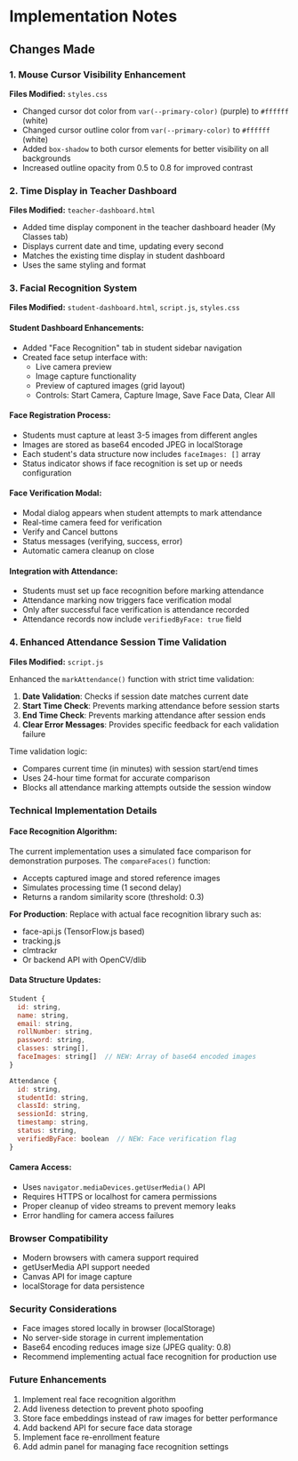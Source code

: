 # Implementation Notes

## Changes Made

### 1. Mouse Cursor Visibility Enhancement
**Files Modified:** `styles.css`

- Changed cursor dot color from `var(--primary-color)` (purple) to `#ffffff` (white)
- Changed cursor outline color from `var(--primary-color)` to `#ffffff` (white)
- Added `box-shadow` to both cursor elements for better visibility on all backgrounds
- Increased outline opacity from 0.5 to 0.8 for improved contrast

### 2. Time Display in Teacher Dashboard
**Files Modified:** `teacher-dashboard.html`

- Added time display component in the teacher dashboard header (My Classes tab)
- Displays current date and time, updating every second
- Matches the existing time display in student dashboard
- Uses the same styling and format

### 3. Facial Recognition System
**Files Modified:** `student-dashboard.html`, `script.js`, `styles.css`

#### Student Dashboard Enhancements:
- Added "Face Recognition" tab in student sidebar navigation
- Created face setup interface with:
  - Live camera preview
  - Image capture functionality
  - Preview of captured images (grid layout)
  - Controls: Start Camera, Capture Image, Save Face Data, Clear All

#### Face Registration Process:
- Students must capture at least 3-5 images from different angles
- Images are stored as base64 encoded JPEG in localStorage
- Each student's data structure now includes `faceImages: []` array
- Status indicator shows if face recognition is set up or needs configuration

#### Face Verification Modal:
- Modal dialog appears when student attempts to mark attendance
- Real-time camera feed for verification
- Verify and Cancel buttons
- Status messages (verifying, success, error)
- Automatic camera cleanup on close

#### Integration with Attendance:
- Students must set up face recognition before marking attendance
- Attendance marking now triggers face verification modal
- Only after successful face verification is attendance recorded
- Attendance records now include `verifiedByFace: true` field

### 4. Enhanced Attendance Session Time Validation
**Files Modified:** `script.js`

Enhanced the `markAttendance()` function with strict time validation:

1. **Date Validation**: Checks if session date matches current date
2. **Start Time Check**: Prevents marking attendance before session starts
3. **End Time Check**: Prevents marking attendance after session ends
4. **Clear Error Messages**: Provides specific feedback for each validation failure

Time validation logic:
- Compares current time (in minutes) with session start/end times
- Uses 24-hour time format for accurate comparison
- Blocks all attendance marking attempts outside the session window

### Technical Implementation Details

#### Face Recognition Algorithm:
The current implementation uses a simulated face comparison for demonstration purposes. The `compareFaces()` function:
- Accepts captured image and stored reference images
- Simulates processing time (1 second delay)
- Returns a random similarity score (threshold: 0.3)

**For Production**: Replace with actual face recognition library such as:
- face-api.js (TensorFlow.js based)
- tracking.js
- clmtrackr
- Or backend API with OpenCV/dlib

#### Data Structure Updates:
```javascript
Student {
  id: string,
  name: string,
  email: string,
  rollNumber: string,
  password: string,
  classes: string[],
  faceImages: string[]  // NEW: Array of base64 encoded images
}

Attendance {
  id: string,
  studentId: string,
  classId: string,
  sessionId: string,
  timestamp: string,
  status: string,
  verifiedByFace: boolean  // NEW: Face verification flag
}
```

#### Camera Access:
- Uses `navigator.mediaDevices.getUserMedia()` API
- Requires HTTPS or localhost for camera permissions
- Proper cleanup of video streams to prevent memory leaks
- Error handling for camera access failures

### Browser Compatibility
- Modern browsers with camera support required
- getUserMedia API support needed
- Canvas API for image capture
- localStorage for data persistence

### Security Considerations
- Face images stored locally in browser (localStorage)
- No server-side storage in current implementation
- Base64 encoding reduces image size (JPEG quality: 0.8)
- Recommend implementing actual face recognition for production use

### Future Enhancements
1. Implement real face recognition algorithm
2. Add liveness detection to prevent photo spoofing
3. Store face embeddings instead of raw images for better performance
4. Add backend API for secure face data storage
5. Implement face re-enrollment feature
6. Add admin panel for managing face recognition settings
